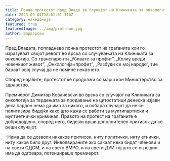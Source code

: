 ```yaml
---
title: Почна протестот пред Влада за случајот на Клиниката за онкологија
date: 2023-09-04T18:01:01.116Z
category: македонија
featured: true
featuredImage: ../img/prot-non.jpg
author: Вардарски
---
```

<!--StartFragment-->

Пред Владата, попладнево почна протестот на граѓаните кои го изразуваат својот револт во врска со случувањата на Клиниката за онкологија. Со транспаренти „Убивате за профит”, „Колку вреди човечкиот живот”, „Онкологија=профит”, „Разбуди се мој народе“, тие бараат овој случај да не помине неказнето.

<!--EndFragment--><!--StartFragment-->

Според најавите, протестот ќе продолжи со марш кон Министерство за здравство.

Премиерот Димитар Ковачевски во врска со случајот на Клиниката за онкологија за тврдењата за продавање на цитостатици денеска изјави дека пардон нема да има за никого, и побара случајот да не се политизира бидејќи како што кажа се работи за мултипартиски и мултиетнички криминал. Правото на протест на граѓаните е добредојдено, според него, бидејќи врши дополнителен притисок да се реши случајот.

<!--EndFragment--><!--StartFragment-->

\-Нема да се дозволи никаков притисок, ниту политички, ниту етнички, ниту каков било друг. Инволвираните ако сакаат нека бидат членови и на свети СДСМ, и на свето ВМРО, и на свети ДУИ тој што се огрешил има да одговара, потенцираше премиерот.

<!--EndFragment-->